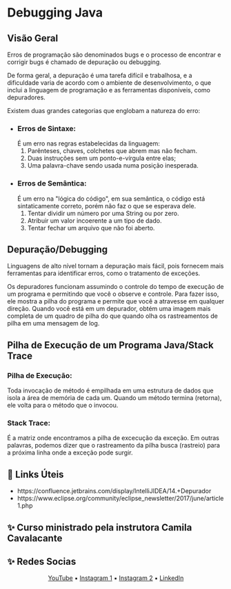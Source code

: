 # Debugging Java

<h2>Visão Geral</h2>

<p>Erros de programação são denominados bugs e o processo de encontrar e corrigir bugs é chamado de depuração ou debugging.</p>
<p>De forma geral, a depuração é uma tarefa difícil e trabalhosa, e a dificuldade varia de acordo com o ambiente de desenvolvimento, o que inclui a linguagem de programação e as ferramentas disponíveis, como depuradores.</p>

<p>Existem duas grandes categorias que englobam a natureza do erro:</p>
<ul>
    <li><h3>Erros de Sintaxe:</h3>É um erro nas regras estabelecidas da linguagem:
        <ol>
            <li>Parênteses, chaves, colchetes que abrem mas não fecham.</li>
            <li>Duas instruções sem um ponto-e-vírgula entre elas;</li>
            <li>Uma palavra-chave sendo usada numa posição inesperada.</li>        
        </ol>
    </li>
    <li><h3>Erros de Semântica:</h3>  É um erro na "lógica do código", em sua semântica, o código está sintaticamente correto, porém não faz o que se esperava dele.
        <ol>
            <li>Tentar dividir um número por uma String ou por zero.</li>
            <li>Atribuir um valor incoerente a um tipo de dado.</li>
            <li>Tentar fechar um arquivo que não foi aberto.</li>
        </ol>
    </li>
</ul>

<h2>Depuração/Debugging</h2>
<p>Linguagens de alto nível tornam a depuração mais fácil, pois fornecem mais ferramentas para identificar erros, como o tratamento de exceções. </p>
<p>Os depuradores funcionam assumindo o controle do tempo de execução de um programa e permitindo que você o observe e controle. Para fazer isso, ele mostra a pilha do programa e permite que você a atravesse em qualquer direção. Quando você está em um depurador, obtém uma imagem mais completa de um quadro de pilha do que quando olha os rastreamentos de pilha em uma mensagem de log.</p>

<h2>Pilha de Execução de um Programa Java/Stack Trace</h2>
<p><h3>Pilha de Execução:</h3> Toda invocação de método é empilhada em uma estrutura de dados que isola a área de memória de cada um. Quando um método termina (retorna), ele volta para o método que o invocou.</p>
<p><h3>Stack Trace:</h3> É a matriz onde encontramos a pilha de excecução da exceção. Em outras palavras, podemos dizer que o rastreamento da pilha busca (rastreio) para a próxima linha onde a exceção pode surgir.</p>

<h2>🔗 Links Úteis</h2>
<ul>
    <li>https://confluence.jetbrains.com/display/IntelliJIDEA/14.+Depurador</li>
    <li>https://www.eclipse.org/community/eclipse_newsletter/2017/june/article1.php</li>
</ul>

<h2>✨ ️Curso ministrado pela instrutora Camila Cavalacante</h2>

<h2>✨ ️Redes Socias</h2>
<p align="center">
<a href="https://www.youtube.com/channel/UCqchrwxLd023IrA8KlCpH9g">YouTube</a> ▪️
<a href="https://www.instagram.com/estudant.i/">Instagram 1</a> ▪️
<a href="https://www.instagram.com/camimi_la/">Instagram 2</a> ▪️
<a href="https://www.linkedin.com/in/cami-la/">LinkedIn</a>
</p>
